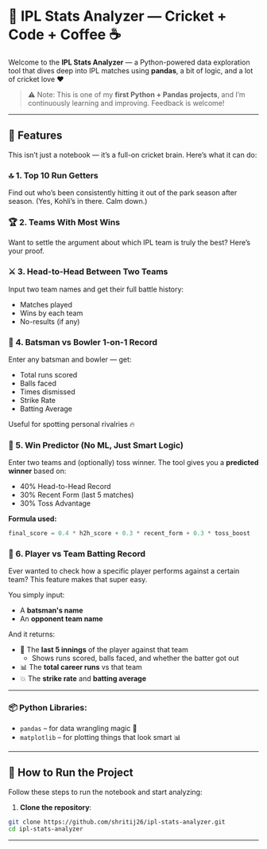 # 🏏 IPL Stats Analyzer — Cricket + Code + Coffee ☕

Welcome to the **IPL Stats Analyzer** — a Python-powered data exploration tool that dives deep into IPL matches using **pandas**, a bit of logic, and a lot of cricket love ❤️

> ⚠️ Note: This is one of my **first Python + Pandas projects**, and I’m continuously learning and improving. Feedback is welcome!

---

## 🧠 Features

This isn’t just a notebook — it’s a full-on cricket brain. Here’s what it can do:

### 🔝 1. Top 10 Run Getters
Find out who’s been consistently hitting it out of the park season after season. (Yes, Kohli’s in there. Calm down.)

### 🏆 2. Teams With Most Wins
Want to settle the argument about which IPL team is truly the best? Here’s your proof.

### ⚔️ 3. Head-to-Head Between Two Teams
Input two team names and get their full battle history:
- Matches played
- Wins by each team
- No-results (if any)

### 👥 4. Batsman vs Bowler 1-on-1 Record
Enter any batsman and bowler — get:
- Total runs scored
- Balls faced
- Times dismissed
- Strike Rate
- Batting Average

Useful for spotting personal rivalries 🔥

### 🤖 5. Win Predictor (No ML, Just Smart Logic)
Enter two teams and (optionally) toss winner. The tool gives you a **predicted winner** based on:

- 40% Head-to-Head Record
- 30% Recent Form (last 5 matches)
- 30% Toss Advantage

**Formula used:**

```python
final_score = 0.4 * h2h_score + 0.3 * recent_form + 0.3 * toss_boost
```

### 🎯 6. Player vs Team Batting Record

Ever wanted to check how a specific player performs against a certain team? This feature makes that super easy.

You simply input:
- A **batsman's name**
- An **opponent team name**

And it returns:
- 🏏 The **last 5 innings** of the player against that team
  - Shows runs scored, balls faced, and whether the batter got out
- 📊 The **total career runs** vs that team
- 💥 The **strike rate** and **batting average**

---

### 📦 Python Libraries:
- `pandas` – for data wrangling magic 🐼
- `matplotlib` – for plotting things that look smart 📊

---

## 🚀 How to Run the Project

Follow these steps to run the notebook and start analyzing:

1. **Clone the repository**:
```bash
git clone https://github.com/shritij26/ipl-stats-analyzer.git
cd ipl-stats-analyzer
```
---
